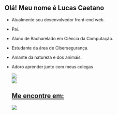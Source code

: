 ## Olá! Meu nome é Lucas Caetano

<div>
  
- Atualmente sou desenvolvedor front-end web.
- Pai.
- Aluno de Bacharelado em Ciência da Computação.
- Estudante da área de Cibersegurança.
- Amante da natureza e dos animais.
- Adoro aprender junto com meus colegas

  <div align="left" width="100%">
    <img src="https://github-readme-stats.vercel.app/api/top-langs/?username=devLucasCaetano&layout=compact&langs_count=7&theme=midnight-purple"/>
    <br>
    <a href="https://github.com/devLucasCaetano">
    <img src="https://github-readme-stats.vercel.app/api?username=devLucasCaetano&show_icons=true&theme=midnight-purple&include_all_commits=true&count_private=true"/>
  </div>

   ## Me encontre em:

   <div>
      <a href="https://www.linkedin.com/in/lucas-caetano-/" target="_blank">
        <img src="https://img.shields.io/badge/-LinkedIn-%230077B5?style=for-the-badge&logo=linkedin&logoColor=white" target="_blank">
     </a> 
   </div>
</div>
